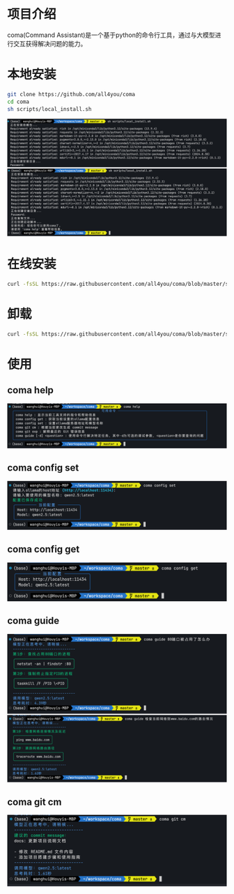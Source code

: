 # 项目介绍
coma(Command Assistant)是一个基于python的命令行工具，通过与大模型进行交互获得解决问题的能力。

# 本地安装
```sh
git clone https://github.com/all4you/coma
cd coma
sh scripts/local_install.sh
```
![coma-install-01](assets/coma-install-01.png)
![coma-install-02](assets/coma-install-02.png)


# 在线安装
```sh
curl -fsSL https://raw.githubusercontent.com/all4you/coma/blob/master/scripts/install.sh | bash
```

# 卸载
```sh
curl -fsSL https://raw.githubusercontent.com/all4you/coma/blob/master/scripts/uninstall.sh | bash
```

# 使用
## coma help
![coma-help](assets/coma-help.png)

## coma config set
![coma-config-set](assets/coma-config-set.png)

## coma config get
![coma-config-get](assets/coma-config-get.png)

## coma guide
![coma-guide-01](assets/coma-guide-01.png)
![coma-guide-02](assets/coma-guide-02.png)

## coma git cm
![coma-git-cm-01](assets/coma-git-cm-01.png)
